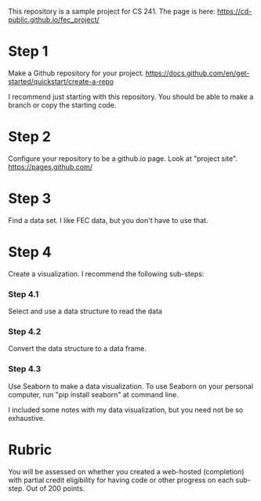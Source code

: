 This repository is a sample project for CS 241.  The page is here: https://cd-public.github.io/fec_project/

# Step 1

Make a Github repository for your project. https://docs.github.com/en/get-started/quickstart/create-a-repo

I recommend just starting with this repository. You should be able to make a branch or copy the starting code.

# Step 2

Configure your repository to be a github.io page.  Look at "project site".  https://pages.github.com/

# Step 3

Find a data set. I like FEC data, but you don't have to use that.

# Step 4

Create a visualization.  I recommend the following sub-steps:

### Step 4.1

Select and use a data structure to read the data

### Step 4.2

Convert the data structure to a data frame.

### Step 4.3

Use Seaborn to make a data visualization.  To use Seaborn on your personal computer, run "pip install seaborn" at command line.

I included some notes with my data visualization, but you need not be so exhaustive.

# Rubric

You will be assessed on whether you created a web-hosted (completion) with partial credit eligibility for having code or other progress on each sub-step.  Out of 200 points.
